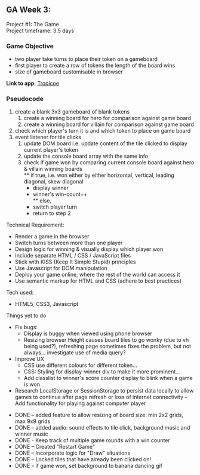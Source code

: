 ## GA Week 3:  
Project #1: The Game  
Project timeframe: 3.5 days  

### Game Objective
* two player take turns to place their token on a gameboard
* first player to create a row of tokens the length of the board wins
* size of gameboard customisable in browser

**Link to app:** [Tropicoe](https://hftay.github.io/tic-tac-toe/)

### Pseudocode 
1. create a blank 3x3 gameboard of blank tokens  
   1. create a winning board for hero for comparison against game board  
   2. create a winning board for villain for comparison against game board  
2. check which player's turn it is and which token to place on game board 
3. event listener for tile clicks 
   1. update DOM board i.e. update content of the tile clicked to display current player's token  
   2. update the console board array with the same info
   3. check if game won by comparing current console board against hero & villain winning boards  
    ** if true, i.e. won either by either horizontal, vertical, leading diagonal, skew diagonal
       * display winner   
       * winner's win-count++   
    ** else,   
       * switch player turn   
       * return to step 2

Technical Requirement:
- Render a game in the browser
- Switch turns between more than one player
- Design logic for winning & visually display which player won
- Include separate HTML / CSS / JavaScript files
- Stick with KISS (Keep It Simple Stupid) principles
- Use Javascript for DOM manipulation
- Deploy your game online, where the rest of the world can access it
- Use semantic markup for HTML and CSS (adhere to best practices)

Tech used:
* HTML5, CSS3, Javascript

Things yet to do  
- Fix bugs:
  - Display is buggy when viewed using phone browser
  - Resizing browser Height causes board tiles to go wonky (due to vh being used?), refreshing page sometimes fixes the problem, but not always... investigate use of media query?
- Improve UX
  - CSS use different colours for different token...
  - CSS: Styling for display-winner div to make it more prominent...
  - Add classlist to winner's score counter display to blink when a game is won
- Research LocalStorage or SessionStorage to persist data locally to allow games to continue after page refresh or loss of internet connectivity
– Add functionality for playing against computer player  
+ DONE – added feature to allow resizing of board size: min 2x2 grids, max 9x9 grids 
+ DONE – added audio: sound effects to tile click, background music and winner music
+ DONE - Keep track of multiple game rounds with a win counter
+ DONE – Created "Restart Game"
+ DONE – Incorporate logic for "Draw" situations
+ DONE – Locked tiles that have already been clicked on!
+ DONE – if game won, set background to banana dancing gif



